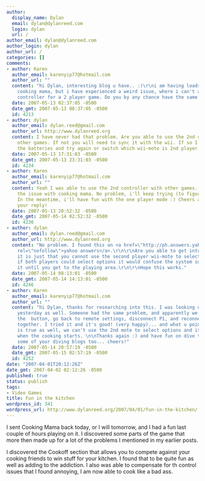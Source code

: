```yaml
---
author:
  display_name: Dylan
  email: dylan@dylanreed.com
  login: dylan
  url: /
author_email: dylan@dylanreed.com
author_login: dylan
author_url: /
categories: []
comments:
- author: Karen
  author_email: karenyip77@hotmail.com
  author_url: ""
  content: "hi Dylan, interesting blog u have.. :)\r\ni am having loads of fun with
    cooking mama, but i have experienced a weird issue, where i can't add the second
    controller for a 2 player game. Do you by any chance have the same problem too?"
  date: 2007-05-13 02:37:05 -0500
  date_gmt: 2007-05-13 08:37:05 -0500
  id: 4213
- author: dylan
  author_email: dylan.reed@gmail.com
  author_url: http://www.dylanreed.org
  content: I have never had that problem. Are you able to use the 2nd controller on
    other games. If not you will need to sync it with the wii. If so I would change
    the batteries and try again or switch which wii-mote is 2nd player.
  date: 2007-05-13 17:31:03 -0500
  date_gmt: 2007-05-13 23:31:03 -0500
  id: 4234
- author: Karen
  author_email: karenyip77@hotmail.com
  author_url: ""
  content: Yeah I was able to use the 2nd controller with other games... only had
    the issue with cooking mama. No problem, i'll keep trying (to figure out the issue)...
    In the meantime, i'll have fun with the one player mode :) Cheers and thanks for
    your reply!
  date: 2007-05-13 20:52:32 -0500
  date_gmt: 2007-05-14 02:52:32 -0500
  id: 4236
- author: dylan
  author_email: dylan.reed@gmail.com
  author_url: http://www.dylanreed.org
  content: "No problem. I found this on <a href=\"http://ph.answers.yahoo.com/question/index?qid=20070418122729AA2Hbaz&show=7\"
    rel=\"nofollow\">yahoo answers</a>.\r\n\r\nAre you able to get into the game,
    it is just that you cannot use the second player wii-mote to select options. Apparently
    if both players could select options it would confuse the system so they disable
    it until you get to the playing area.\r\n\r\nHope this works."
  date: 2007-05-14 08:13:01 -0500
  date_gmt: 2007-05-14 14:13:01 -0500
  id: 4246
- author: Karen
  author_email: karenyip77@hotmail.com
  author_url: ""
  content: "hi Dylan, thanks for researching into this. I was looking up on some forums
    yesterday as well. Someone had the same problem, and apparently we have to hit
    the  button, go back to remote settings, disconnect P1, and reconnect P1 and P2
    together. I tried it and it's good! (very happy)... and what u pointed out above
    is true as well, we can't use the 2nd mote to select options and it appears only
    when the cooking starts. \n\nThanks again :) and have fun on dive trips! read
    some of your diving blogs too... cheers!"
  date: 2007-05-14 20:57:19 -0500
  date_gmt: 2007-05-15 02:57:19 -0500
  id: 4252
date: "2007-04-01T20:12:26Z"
date_gmt: 2007-04-02 02:12:26 -0500
published: true
status: publish
tags:
- Video Games
title: Fun in the kitchen
wordpress_id: 341
wordpress_url: http://www.dylanreed.org/2007/04/01/fun-in-the-kitchen/
---
```


I sent Cooking Mama back today, or I will tomorrow, and I had a fun last couple of hours playing on it. I discovered some parts of the game that more then made up for a lot of the problems I mentioned in my earlier posts.

I discovered the Cookoff section that allows you to compete against your cooking friends to win stuff for your kitchen. I found that to be quite fun as well as adding to the addiction. I also was able to compensate for th control issues that I found annoying, I am now able to cook like a bad ass.
